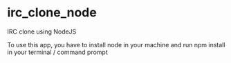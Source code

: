 # irc_clone_node
IRC clone using NodeJS

To use this app, you have to install node in your machine and run npm install in your terminal / command prompt
